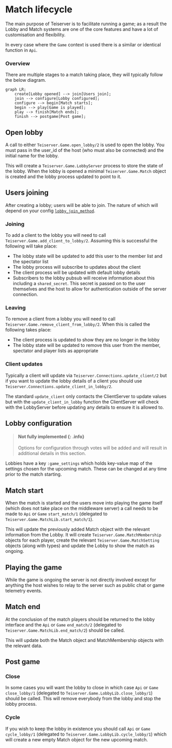 # Match lifecycle
The main purpose of Teiserver is to facilitate running a game; as a result the Lobby and Match systems are one of the core features and have a lot of customisation and flexibility.

In every case where the `Game` context is used there is a similar or identical function in `Api`.

### Overview
There are multiple stages to a match taking place, they will typically follow the below diagram.
```mermaid
graph LR;
    create[Lobby opened] --> join[Users join];
    join --> configure[Lobby configured];
    configure --> begin[Match starts];
    begin --> play[Game is played];
    play --> finish[Match ends];
    finish --> postgame[Post game];
```

## Open lobby
A call to either `Teiserver.Game.open_lobby/2` is used to open the lobby. You must pass in the user_id of the host (who must also be connected) and the initial name for the lobby.

This will create a `Teiserver.Game.LobbyServer` process to store the state of the lobby. When the lobby is opened a minimal `Teiserver.Game.Match` object is created and the lobby process updated to point to it.

## Users joining
After creating a lobby; users will be able to join. The nature of which will depend on your config [`lobby_join_method`](config.html#lobby_join_method-default-simple).

### Joining
To add a client to the lobby you will need to call `Teiserver.Game.add_client_to_lobby/2`. Assuming this is successful the following will take place:
- The lobby state will be updated to add this user to the member list and the spectator list
- The lobby process will subscribe to updates about the client
- The client process will be updated with default lobby details
- Subscribers to the lobby pubsub will receive information about this including a `shared_secret`. This secret is passed on to the user themselves and the host to allow for authentication outside of the server connection.

### Leaving
To remove a client from a lobby you will need to call `Teiserver.Game.remove_client_from_lobby/2`. When this is called the following takes place:
- The client process is updated to show they are no longer in the lobby
- The lobby state will be updated to remove this user from the member, spectator and player lists as appropriate

### Client updates
Typically a client will update via `Teiserver.Connections.update_client/2` but if you want to update the lobby details of a client you should use `Teiserver.Connections.update_client_in_lobby/2`.

The standard `update_client` only contacts the ClientServer to update values but with the `update_client_in_lobby` function the ClientServer will check with the LobbyServer before updating any details to ensure it is allowed to.

## Lobby configuration
> #### Not fully implemented {: .info}
>
> Options for configuration through votes will be added and will result in additional details in this section.

Lobbies have a key `:game_settings` which holds key-value map of the settings chosen for the upcoming match. These can be changed at any time prior to the match starting.

## Match start
When the match is started and the users move into playing the game itself (which does not take place on the middleware server) a call needs to be made to `Api` or `Game` `start_match/1` (delegated to `Teiserver.Game.MatchLib.start_match/1`).

This will update the previously added Match object with the relevant information from the Lobby. It will create `Teiserver.Game.MatchMembership` objects for each player, create the relevant `Teiserver.Game.MatchSetting` objects (along with types) and update the Lobby to show the match as ongoing.

## Playing the game
While the game is ongoing the server is not directly involved except for anything the host wishes to relay to the server such as public chat or game telemetry events.

## Match end
At the conclusion of the match players should be returned to the lobby interface and the `Api` or `Game` `end_match/2` (delegated to `Teiserver.Game.MatchLib.end_match/2`) should be called.

This will update both the Match object and MatchMembership objects with the relevant data.

## Post game
### Close
In some cases you will want the lobby to close in which case `Api` or `Game` `close_lobby/1` (delegated to `Teiserver.Game.LobbyLib.close_lobby/1`) should be called. This will remove everybody from the lobby and stop the lobby process.

### Cycle
If you wish to keep the lobby in existence you should call `Api` or `Game` `cycle_lobby/1` (delegated to `Teiserver.Game.LobbyLib.cycle_lobby/1`) which will create a new empty Match object for the new upcoming match.
